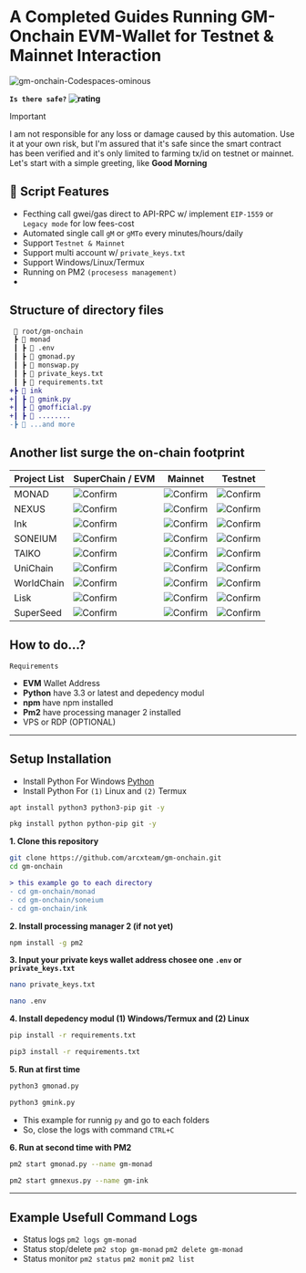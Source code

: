 # A Completed Guides Running GM-Onchain EVM-Wallet for Testnet & Mainnet Interaction

![gm-onchain-Codespaces-ominous](https://github.com/user-attachments/assets/ee335ddf-13aa-4667-8692-894ff02ad492)

**`Is there safe?` ![rating](https://img.shields.io/badge/-★★★★★-brightgreen)**

> [!IMPORTANT]
> I am not responsible for any loss or damage caused by this automation. Use it at your own risk, but I'm assured that it's safe since the smart contract has been verified and it's only limited to farming tx/id on testnet or mainnet. Let's start with a simple greeting, like **Good Morning**
## 🦾 Script Features
- Fecthing call gwei/gas direct to API-RPC w/ implement `EIP-1559` or `Legacy mode` for low fees-cost
- Automated single call `gM` or `gMTo` every minutes/hours/daily
- Support `Testnet & Mainnet`
- Support multi account w/ `private_keys.txt`
- Support Windows/Linux/Termux
- Running on PM2 `(procesess management)`
- 

## Structure of directory files

```diff
 📂 root/gm-onchain
 ┣ 📂 monad
 ┃ ┣ 📜 .env
 ┃ ┣ 📜 gmonad.py
 ┃ ┣ 📜 monswap.py
 ┃ ┣ 📜 private_keys.txt
 ┃ ┣ 📜 requirements.txt
+┣ 📂 ink
+┃ ┣ 📜 gmink.py
+┃ ┣ 📜 gmofficial.py
+┃ ┣ 📜 ........
-┣ 📂 ...and more
```
## Another list surge the on-chain footprint 

| Project List    | SuperChain / EVM      | Mainnet   | Testnet |
|-----------------|-----------------|-------------|-------------------|
| MONAD   | ![Confirm](https://img.shields.io/badge/EVM-YES-8a2be2) | ![Confirm](https://img.shields.io/badge/-NO-8a2be2) | ![Confirm](https://img.shields.io/badge/-YES-brightgreen) |
| NEXUS   | ![Confirm](https://img.shields.io/badge/EVM-YES-8a2be2) | ![Confirm](https://img.shields.io/badge/-NO-8a2be2) | ![Confirm](https://img.shields.io/badge/-YES-brightgreen) |
| Ink   | ![Confirm](https://img.shields.io/badge/Superchain-YES-8a2be2) | ![Confirm](https://img.shields.io/badge/-YES-brightgreen) | ![Confirm](https://img.shields.io/badge/-NO-8a2be2) |
| SONEIUM   | ![Confirm](https://img.shields.io/badge/Superchain-YES-8a2be2) | ![Confirm](https://img.shields.io/badge/-YES-brightgreen) | ![Confirm](https://img.shields.io/badge/-NO-8a2be2) |
| TAIKO   | ![Confirm](https://img.shields.io/badge/EVM-yes-8a2be2) | ![Confirm](https://img.shields.io/badge/-YES-brightgreen) | ![Confirm](https://img.shields.io/badge/-NO-8a2be2) |
| UniChain   | ![Confirm](https://img.shields.io/badge/Superchain-YES-8a2be2) | ![Confirm](https://img.shields.io/badge/-YES-brightgreen) | ![Confirm](https://img.shields.io/badge/-NO-8a2be2) |
| WorldChain   | ![Confirm](https://img.shields.io/badge/Superchain-YES-8a2be2) | ![Confirm](https://img.shields.io/badge/-YES-brightgreen) | ![Confirm](https://img.shields.io/badge/-NO-8a2be2) |
| Lisk   | ![Confirm](https://img.shields.io/badge/Superchain-YES-8a2be2) | ![Confirm](https://img.shields.io/badge/-YES-brightgreen) | ![Confirm](https://img.shields.io/badge/-NO-8a2be2) |
| SuperSeed   | ![Confirm](https://img.shields.io/badge/Superchain-YES-8a2be2) | ![Confirm](https://img.shields.io/badge/-YES-brightgreen) | ![Confirm](https://img.shields.io/badge/-NO-8a2be2) |

## How to do...?
`Requirements`
- **EVM** Wallet Address
- **Python** have 3.3 or latest and depedency modul
- **npm** have npm installed
- **Pm2** have processing manager 2 installed
- VPS or RDP (OPTIONAL)

---

## Setup Installation

- Install Python For Windows [Python](https://www.python.org/ftp/python/3.13.0/python-3.13.0-amd64.exe)
- Install Python For `(1)` Linux and `(2)` Termux
```bash
apt install python3 python3-pip git -y
```
```bash
pkg install python python-pip git -y
```

**1. Clone this repository**
```bash
git clone https://github.com/arcxteam/gm-onchain.git
cd gm-onchain
```
```diff
> this example go to each directory
- cd gm-onchain/monad
- cd gm-onchain/soneium
- cd gm-onchain/ink
```

**2. Install processing manager 2 (if not yet)**
```bash
npm install -g pm2
```

**3. Input your private keys wallet address chosee one `.env` or `private_keys.txt`**
```bash
nano private_keys.txt
```
```bash
nano .env
```

**4. Install depedency modul (1) Windows/Termux and (2) Linux**
```bash
pip install -r requirements.txt
```
```bash
pip3 install -r requirements.txt
```

**5. Run at first time**
```bash
python3 gmonad.py
```
```bash
python3 gmink.py
```
- This example for runnig `py` and go to each folders
- So, close the logs with command `CTRL+C`

**6.  Run at second time with PM2**
```bash
pm2 start gmonad.py --name gm-monad
```
```bash
pm2 start gmnexus.py --name gm-ink
```
---

## Example Usefull Command Logs
- Status logs `pm2 logs gm-monad`
- Status stop/delete `pm2 stop gm-monad` `pm2 delete gm-monad`
- Status monitor `pm2 status` `pm2 monit` `pm2 list`
